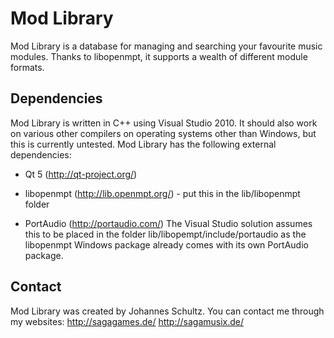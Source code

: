 Mod Library
===========

Mod Library is a database for managing and searching your favourite music
modules. Thanks to libopenmpt, it supports a wealth of different module formats.

Dependencies
------------

Mod Library is written in C++ using Visual Studio 2010. It should also work on
various other compilers on operating systems other than Windows, but this is
currently untested.
Mod Library has the following external dependencies:

 -  Qt 5 (http://qt-project.org/)

 -  libopenmpt (http://lib.openmpt.org/) - put this in the lib/libopenmpt folder

 -  PortAudio (http://portaudio.com/)
    The Visual Studio solution assumes this to be placed in the folder
    lib/libopempt/include/portaudio as the libopenmpt Windows package already
    comes with its own PortAudio package.

Contact
-------

Mod Library was created by Johannes Schultz.
You can contact me through my websites:
http://sagagames.de/
http://sagamusix.de/